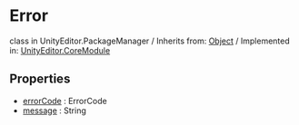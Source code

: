 # Error
class in UnityEditor.PackageManager
 / Inherits from: <a href="https://docs.unity3d.com/6000.0/Documentation/ScriptReference/Object.html" target="_blank">Object</a> / Implemented in: <a href="https://docs.unity3d.com/6000.0/Documentation/ScriptReference/UnityEditor.CoreModule.html" target="_blank">UnityEditor.CoreModule</a>
## Properties
- <a href="https://docs.unity3d.com/6000.0/Documentation/ScriptReference/Error-errorCode.html" target="_blank">errorCode</a> : ErrorCode
- <a href="https://docs.unity3d.com/6000.0/Documentation/ScriptReference/Error-message.html" target="_blank">message</a> : String
